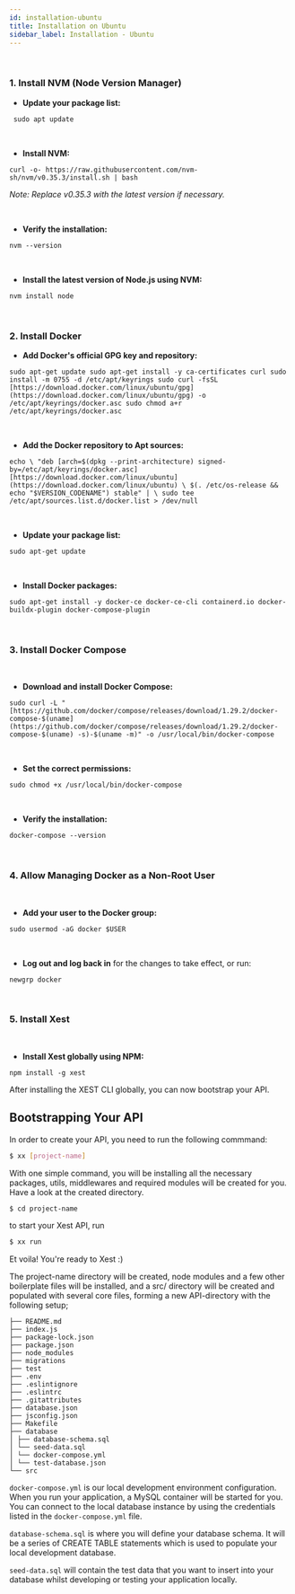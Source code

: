 ```yaml
---
id: installation-ubuntu
title: Installation on Ubuntu
sidebar_label: Installation - Ubuntu
---
```


<br/>

### 1. Install NVM (Node Version Manager)

- **Update your package list:**

```
 sudo apt update
```

<br/>

- **Install NVM:**

```
curl -o- https://raw.githubusercontent.com/nvm-sh/nvm/v0.35.3/install.sh | bash
```

_Note: Replace v0.35.3 with the latest version if necessary._

<br/>

- **Verify the installation:**

```
nvm --version
```

<br/>

- **Install the latest version of Node.js using NVM:**

```
nvm install node
```

<br/>

### 2. **Install Docker**

- **Add Docker's official GPG key and repository:**

```
sudo apt-get update sudo apt-get install -y ca-certificates curl sudo install -m 0755 -d /etc/apt/keyrings sudo curl -fsSL [https://download.docker.com/linux/ubuntu/gpg](https://download.docker.com/linux/ubuntu/gpg) -o /etc/apt/keyrings/docker.asc sudo chmod a+r /etc/apt/keyrings/docker.asc
```

<br/>

- **Add the Docker repository to Apt sources:**

```
echo \ "deb [arch=$(dpkg --print-architecture) signed-by=/etc/apt/keyrings/docker.asc] [https://download.docker.com/linux/ubuntu](https://download.docker.com/linux/ubuntu) \ $(. /etc/os-release && echo "$VERSION_CODENAME") stable" | \ sudo tee /etc/apt/sources.list.d/docker.list > /dev/null
```

<br/>

- **Update your package list:**

```
sudo apt-get update
```

<br/>

- **Install Docker packages:**

```
sudo apt-get install -y docker-ce docker-ce-cli containerd.io docker-buildx-plugin docker-compose-plugin
```

<br/>

### 3. **Install Docker Compose**

<br/>

- **Download and install Docker Compose:**

```
sudo curl -L "[https://github.com/docker/compose/releases/download/1.29.2/docker-compose-$(uname](https://github.com/docker/compose/releases/download/1.29.2/docker-compose-$(uname) -s)-$(uname -m)" -o /usr/local/bin/docker-compose
```

<br/>

- **Set the correct permissions:**

```
sudo chmod +x /usr/local/bin/docker-compose
```

<br/>

- **Verify the installation:**

```
docker-compose --version
```

<br/>

### 4. **Allow Managing Docker as a Non-Root User**

<br/>

- **Add your user to the Docker group:**

```
sudo usermod -aG docker $USER
```

<br/>

- **Log out and log back in** for the changes to take effect, or run:

```
newgrp docker
```

<br/>

### 5. **Install Xest**

<br/>

- **Install Xest globally using NPM:**

```
npm install -g xest
```

After installing the XEST CLI globally, you can now bootstrap your API.

## Bootstrapping Your API

In order to create your API, you need to run the following commmand:

```bash
$ xx [project-name]
```

With one simple command, you will be installing all the necessary packages, utils, middlewares and required modules will be created for you. Have a look at the created directory.

```bash
$ cd project-name
```

to start your Xest API, run

```bash
$ xx run
```

Et voila! You're ready to Xest :)

The project-name directory will be created, node modules and a few other boilerplate files will be installed, and a src/ directory will be created and populated with several core files, forming a new API-directory with the following setup;

```
├── README.md
├── index.js
├── package-lock.json
├── package.json
├── node_modules
├── migrations
├── test
├── .env
├── .eslintignore
├── .eslintrc
├── .gitattributes
├── database.json
├── jsconfig.json
├── Makefile
├── database
│ ├── database-schema.sql
│ └── seed-data.sql
│ └── docker-compose.yml
│ └── test-database.json
└── src
```

`docker-compose.yml` is our local development environment configuration. When you run your application, a MySQL container will be started for you. You can connect to the local database instance by using the credentials listed in the `docker-compose.yml` file.

`database-schema.sql` is where you will define your database schema. It will be a series of CREATE TABLE statements which is used to populate your local development database.

`seed-data.sql` will contain the test data that you want to insert into your database whilst developing or testing your application locally.
